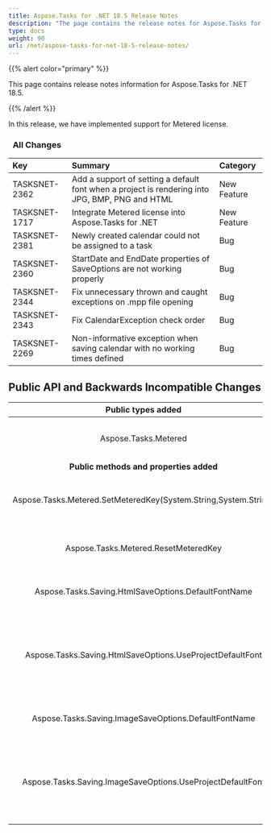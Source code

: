 ```yaml
---
title: Aspose.Tasks for .NET 18.5 Release Notes
description: "The page contains the release notes for Aspose.Tasks for .NET 18.5."
type: docs
weight: 90
url: /net/aspose-tasks-for-net-18-5-release-notes/
---
```


{{% alert color="primary" %}} 

This page contains release notes information for Aspose.Tasks for .NET 18.5.

{{% /alert %}} 

In this release, we have implemented support for Metered license.
### ` `**All Changes**

|**Key**|**Summary**|**Category**|
| :- | :- | :- |
|TASKSNET-2362|Add a support of setting a default font when a project is rendering into JPG, BMP, PNG and HTML|New Feature|
|TASKSNET-1717|Integrate Metered license into Aspose.Tasks for .NET|New Feature|
|TASKSNET-2381|Newly created calendar could not be assigned to a task|Bug|
|TASKSNET-2360|StartDate and EndDate properties of SaveOptions are not working properly|Bug|
|TASKSNET-2344|Fix unnecessary thrown and caught exceptions on .mpp file opening|Bug|
|TASKSNET-2343|Fix CalendarException check order|Bug|
|TASKSNET-2269|Non-informative exception when saving calendar with no working times defined|Bug|
## **Public API and Backwards Incompatible Changes**

|**Public types added**|**Description**|
| :-: | :-: |
|Aspose.Tasks.Metered|Provides methods to set metered key.|
|**Public methods and properties added**|**Description**|
|Aspose.Tasks.Metered.SetMeteredKey(System.String,System.String)|Sets the metered public and private keys.|
|Aspose.Tasks.Metered.ResetMeteredKey|Removes previously setup license.|
|Aspose.Tasks.Saving.HtmlSaveOptions.DefaultFontName|Gets or sets the default font for rendering.|
|Aspose.Tasks.Saving.HtmlSaveOptions.UseProjectDefaultFont|Gets or sets a value indicating whether the default font must be used for rendering.|
|Aspose.Tasks.Saving.ImageSaveOptions.DefaultFontName|Gets or sets the default font for rendering.|
|Aspose.Tasks.Saving.ImageSaveOptions.UseProjectDefaultFont|Gets or sets a value indicating whether the default font must be used for rendering.|

